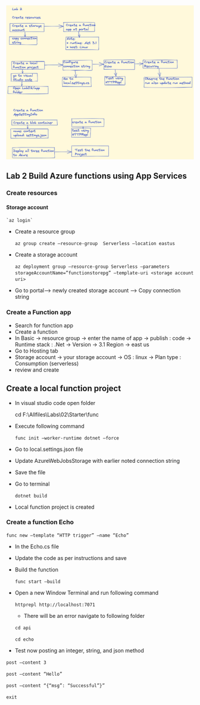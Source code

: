 ![](./images/AZ-204-Labs-02-Flow.png)

## Lab 2 Build Azure functions using App Services
### Create resources
#### Storage account

    `az login`

* Create a resource group

    `az group create –resource-group  Serverless –location eastus`

* Create a storage account

    `az deployment group –resource-group Serverless –parameters storageAccountName=”functionstorepg” –template-uri <storage account uri>`

* Go to portal--> newly created storage account --> Copy connection string 

### Create a Function app
* Search for function app
* Create a function 
* In Basic -> resource group -> enter the name of app -> publish : code -> Runtime stack : .Net -> Version -> 3.1 Region -> east us
* Go to Hosting tab
* Storage account -> your storage account -> OS : linux -> Plan type : Consumption (serverless)
* review and create

## Create a local function project
* In visual studio code open folder

    cd F:\Allfiles\Labs\02\Starter\func
* Execute following command

    `func init –worker-runtime dotnet –force`

* Go to local.settings.json file

* Update AzureWebJobsStorage with earlier noted connection string

* Save the file
* Go to terminal

    `dotnet build`

* Local function project is created

### Create a function Echo

    func new –template “HTTP trigger” –name “Echo”
* In the Echo.cs file

* Update the code as per instructions and save

* Build the function

    `func start –build`

* Open a new Window Terminal and run following command

    `httprepl http://localhost:7071`

    * There will be an error navigate to following folder 

    `cd api`

    `cd echo`

* Test now posting an integer, string, and json method

`post –content 3`

`post –content “Hello”`

`post –content “{“msg”: “Successful”}”`

`exit`
